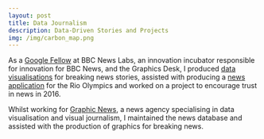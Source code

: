 ```yaml
---
layout: post
title: Data Journalism
description: Data-Driven Stories and Projects
img: /img/carbon_map.png
---
```

 
As a <a href="http://bbcnewslabs.co.uk/2016/09/26/google-fellow-liam-bolton-blogs-about-his-time-at-the-bbc/">Google Fellow</a> at BBC News Labs, an innovation incubator responsible for innovation for BBC News, and the Graphics Desk, I produced <a href="http://www.bbc.co.uk/news/magazine-36913991">data visualisations</a> for breaking news stories, assisted with producing a <a href="http://www.bbc.co.uk/sport/olympics/36984887">news application</a> for the Rio Olympics and worked on a project to encourage trust in news in 2016.

Whilst working for <a href="https://www.graphicnews.com/">Graphic News</a>, a news agency specialising in data visualisation and visual journalism, I maintained the news database and assisted with the production of graphics for breaking news.
